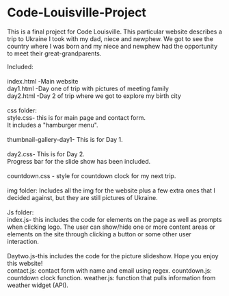 # Code-Louisville-Project

This is a final project for Code Louisville. This particular website describes a trip to Ukraine I took with my dad, niece and newphew. We got to see the country where I was born and my niece and newphew had the opportunity to meet their great-grandparents. 


Included:<br><br>
    index.html -Main website<br>
    day1.html -Day one of trip with pictures of meeting family<br>
    day2.html -Day 2 of trip where we got to explore my birth city<br><br>
    css folder: <br>style.css- this is for main page and contact form. 
                      <br>  It includes a "hamburger menu". <br>
                <br>thumbnail-gallery-day1- This is for Day 1.<br>
                <br>day2.css- This is for Day 2. <br>
                 Progress bar for the slide show has been included. <br>
                 <br>countdown.css - style for countdown clock for my next trip.<br>
    <br>
    img folder: Includes all the img for the website plus a few extra ones that I decided against, but they are still pictures of Ukraine. <br><br>
    Js folder: <br>
    index.js- this includes the code for elements on the page as well as prompts when clicking logo. The user can show/hide one or more content areas or elements on the site through clicking a button or some other user interaction.
<br>
    <br> Daytwo.js-this includes the code for  the picture slideshow. Hope you enjoy this website!<br>
contact.js: contact form with name and email using regex. 
countdown.js: countdown clock function.
weather.js: function that pulls information from weather widget (API).
    
    






